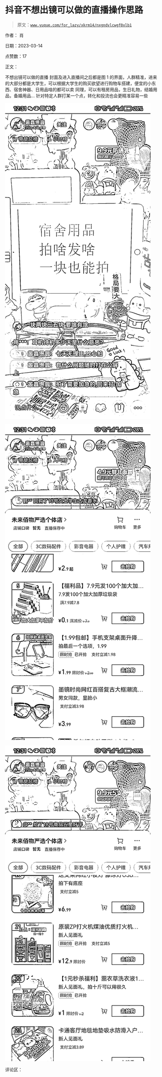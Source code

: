 # 抖音不想出镜可以做的直播操作思路

> 原文：[`www.yuque.com/for_lazy/xkrm14/nxgndvlcwgf0xlb1`](https://www.yuque.com/for_lazy/xkrm14/nxgndvlcwgf0xlb1)

作者： 肖

日期：2023-03-14

点赞数：17

正文：

不想出镜可以做的直播 封面及进入直播间之后都是图 1 的界面，人群精准，进来的大部分都是大学生，可以根据大学生的购买欲望进行购物车搭建，便宜的小东西、宿舍神器、日用品啥的都可以卖 同理，可以有租房用品，生日礼物，结婚用品，备婚用品… 针对特定人群打某一个点，转化和投流也会更精准容易一些

![](img/8d99dffb047ede598f3d12eb6b2e001c.png)

![](img/875e9810f00b478a8d8e5936d36155bc.png)

![](img/9b34d4e2b48b6f5823f019a00345b8bb.png)

评论区：


